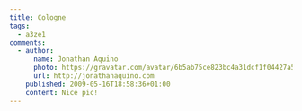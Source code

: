 ```yaml
---
title: Cologne
tags:
  - a3ze1
comments:
  - author:
      name: Jonathan Aquino
      photo: https://gravatar.com/avatar/6b5ab75ce823bc4a31dcf1f04427a582
      url: http://jonathanaquino.com
    published: 2009-05-16T18:58:36+01:00
    content: Nice pic!
---
```

